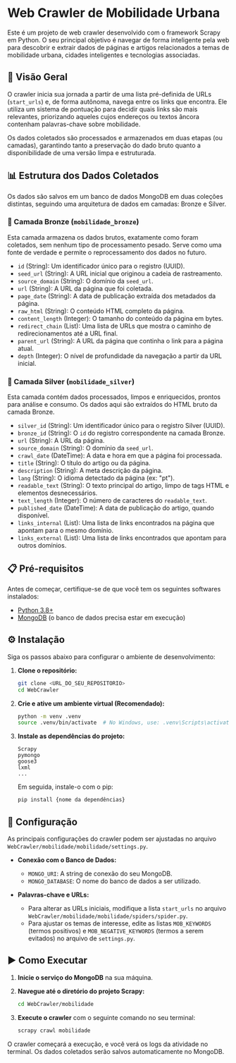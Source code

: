 # Web Crawler de Mobilidade Urbana

Este é um projeto de web crawler desenvolvido com o framework Scrapy em Python. O seu principal objetivo é navegar de forma inteligente pela web para descobrir e extrair dados de páginas e artigos relacionados a temas de mobilidade urbana, cidades inteligentes e tecnologias associadas.

## 🚀 Visão Geral

O crawler inicia sua jornada a partir de uma lista pré-definida de URLs (`start_urls`) e, de forma autônoma, navega entre os links que encontra. Ele utiliza um sistema de pontuação para decidir quais links são mais relevantes, priorizando aqueles cujos endereços ou textos âncora contenham palavras-chave sobre mobilidade.

Os dados coletados são processados e armazenados em duas etapas (ou camadas), garantindo tanto a preservação do dado bruto quanto a disponibilidade de uma versão limpa e estruturada.

## 📊 Estrutura dos Dados Coletados

Os dados são salvos em um banco de dados MongoDB em duas coleções distintas, seguindo uma arquitetura de dados em camadas: Bronze e Silver.

### 🥉 Camada Bronze (`mobilidade_bronze`)

Esta camada armazena os dados brutos, exatamente como foram coletados, sem nenhum tipo de processamento pesado. Serve como uma fonte de verdade e permite o reprocessamento dos dados no futuro.

-   `id` (String): Um identificador único para o registro (UUID).
-   `seed_url` (String): A URL inicial que originou a cadeia de rastreamento.
-   `source_domain` (String): O domínio da `seed_url`.
-   `url` (String): A URL da página que foi coletada.
-   `page_date` (String): A data de publicação extraída dos metadados da página.
-   `raw_html` (String): O conteúdo HTML completo da página.
-   `content_length` (Integer): O tamanho do conteúdo da página em bytes.
-   `redirect_chain` (List): Uma lista de URLs que mostra o caminho de redirecionamentos até a URL final.
-   `parent_url` (String): A URL da página que continha o link para a página atual.
-   `depth` (Integer): O nível de profundidade da navegação a partir da URL inicial.

### 🥈 Camada Silver (`mobilidade_silver`)

Esta camada contém dados processados, limpos e enriquecidos, prontos para análise e consumo. Os dados aqui são extraídos do HTML bruto da camada Bronze.

-   `silver_id` (String): Um identificador único para o registro Silver (UUID).
-   `bronze_id` (String): O `id` do registro correspondente na camada Bronze.
-   `url` (String): A URL da página.
-   `source_domain` (String): O domínio da `seed_url`.
-   `crawl_date` (DateTime): A data e hora em que a página foi processada.
-   `title` (String): O título do artigo ou da página.
-   `description` (String): A meta descrição da página.
-   `lang` (String): O idioma detectado da página (ex: "pt").
-   `readable_text` (String): O texto principal do artigo, limpo de tags HTML e elementos desnecessários.
-   `text_length` (Integer): O número de caracteres do `readable_text`.
-   `published_date` (DateTime): A data de publicação do artigo, quando disponível.
-   `links_internal` (List): Uma lista de links encontrados na página que apontam para o mesmo domínio.
-   `links_external` (List): Uma lista de links encontrados que apontam para outros domínios.

## 📋 Pré-requisitos

Antes de começar, certifique-se de que você tem os seguintes softwares instalados:

-   [Python 3.8+](https://www.python.org/downloads/)
-   [MongoDB](https://www.mongodb.com/try/download/community) (o banco de dados precisa estar em execução)

## ⚙️ Instalação

Siga os passos abaixo para configurar o ambiente de desenvolvimento:

1.  **Clone o repositório:**
    ```bash
    git clone <URL_DO_SEU_REPOSITORIO>
    cd WebCrawler
    ```

2.  **Crie e ative um ambiente virtual (Recomendado):**
    ```bash
    python -m venv .venv
    source .venv/bin/activate  # No Windows, use: .venv\Scripts\activate
    ```

3.  **Instale as dependências do projeto:**
    ```
    Scrapy
    pymongo
    goose3
    lxml
    ...
    ```
    Em seguida, instale-o com o pip:
    ```bash
    pip install {nome da dependências}
    ```

## 🔧 Configuração

As principais configurações do crawler podem ser ajustadas no arquivo `WebCrawler/mobilidade/mobilidade/settings.py`.

-   **Conexão com o Banco de Dados:**
    -   `MONGO_URI`: A string de conexão do seu MongoDB.
    -   `MONGO_DATABASE`: O nome do banco de dados a ser utilizado.

-   **Palavras-chave e URLs:**
    -   Para alterar as URLs iniciais, modifique a lista `start_urls` no arquivo `WebCrawler/mobilidade/mobilidade/spiders/spider.py`.
    -   Para ajustar os temas de interesse, edite as listas `MOB_KEYWORDS` (termos positivos) e `MOB_NEGATIVE_KEYWORDS` (termos a serem evitados) no arquivo de `settings.py`.

## ▶️ Como Executar

1.  **Inicie o serviço do MongoDB** na sua máquina.

2.  **Navegue até o diretório do projeto Scrapy:**
    ```bash
    cd WebCrawler/mobilidade
    ```

3.  **Execute o crawler** com o seguinte comando no seu terminal:
    ```bash
    scrapy crawl mobilidade
    ```

O crawler começará a execução, e você verá os logs da atividade no terminal. Os dados coletados serão salvos automaticamente no MongoDB.
